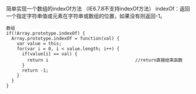 简单实现一个数组的indexOf方法 （IE6.7.8不支持indexOf方法）
indexOf：返回一个指定字符串值或元素在字符串或数组的位置，如果没有则返回-1。
```
数组
if(!Array.prototype.indexOf) {
  Array.prototype.indexOf = function(val) {
    var value = this;
    for(var i = 0, i < value.length; i++) {
      if(value[i] == val) {
        return i                                 //return直接结束函数
      }
      return -1;
    }
  }
}
```